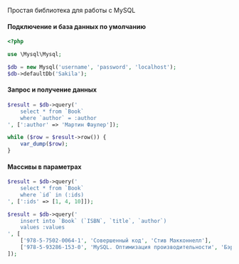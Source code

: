 Простая библиотека для работы с MySQL

#### Подключение и база данных по умолчанию

~~~php
<?php

use \Mysql\Mysql;

$db = new Mysql('username', 'password', 'localhost');
$db->defaultDb('Sakila');

~~~

#### Запрос и получение данных

~~~php
$result = $db->query('
	select * from `Book`
	where `author` = :author
', [':author' => 'Мартин Фаулер']);

while ($row = $result->row()) {
	var_dump($row);
}
~~~


#### Массивы в параметрах

~~~php
$result = $db->query('
	select * from `Book`
	where `id` in (:ids)
', [':ids' => [1, 4, 10]]);
~~~

~~~php
$result = $db->query('
	insert into `Book` (`ISBN`, `title`, `author`)
	values :values
', [
	['978-5-7502-0064-1', 'Совершенный код', 'Стив Макконнелл'],
	['978-5-93286-153-0', 'MySQL. Оптимизация производительности', 'Бэрон Шварц, Петр Зайцев, Вадим Ткаченко, Джереми Д. Зооднай, Дерек Дж. Баллинг, Арьен Ленц']
]);
~~~
